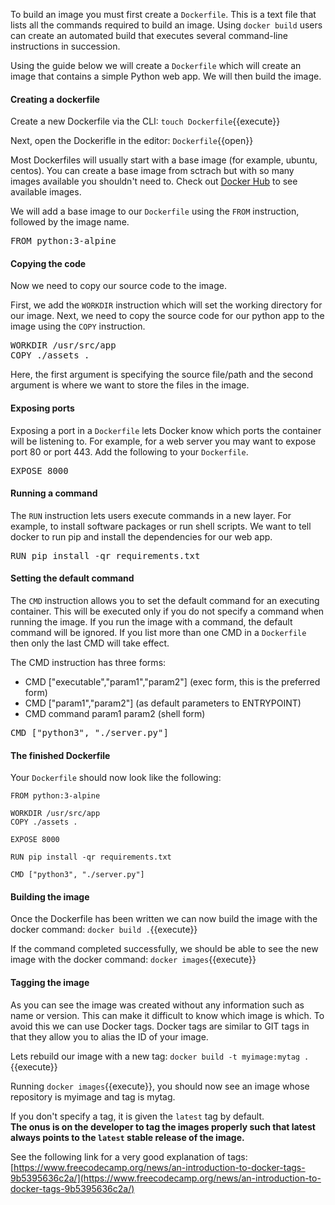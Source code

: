 
To build an image you must first create a `Dockerfile`. This is a text file that lists all the commands required to build an image. Using `docker build` users can create an automated build that executes several command-line instructions in succession.

Using the guide below we will create a `Dockerfile` which will create an image that contains a simple Python web app. We will then build the image.

#### Creating a dockerfile

Create a new Dockerfile via the CLI: `touch Dockerfile`{{execute}}

Next, open the Dockerifle in the editor: `Dockerfile`{{open}}

Most Dockerfiles will usually start with a base image (for example, ubuntu, centos). You can create a base image from sctrach but with so many images available you shouldn't need to. Check out [Docker Hub](https://hub.docker.com/) to see available images.

We will add a base image to our `Dockerfile` using the `FROM` instruction, followed by the image name.
<pre class="file" data-filename="Dockerfile" data-target="append">FROM python:3-alpine
</pre>

#### Copying the code

Now we need to copy our source code to the image.

First, we add the `WORKDIR` instruction which will set the working directory for our image. 
Next, we need to copy the source code for our python app to the image using the `COPY` instruction. 

<pre class="file" data-filename="Dockerfile" data-target="append">WORKDIR /usr/src/app
COPY ./assets .
</pre>

Here, the first argument is specifying the source file/path and the second argument is where we want to store the files in the image.

#### Exposing ports

Exposing a port in a `Dockerfile` lets Docker know which ports the container will be listening to. For example, for a web server you may want to expose port 80 or port 443. Add the following to your `Dockerfile`.

<pre class="file" data-filename="Dockerfile" data-target="append">EXPOSE 8000
</pre>

#### Running a command

The `RUN` instruction lets users execute commands in a new layer. For example, to install software packages or run shell scripts. 
We want to tell docker to run pip and install the dependencies for our web app.
<pre class="file" data-filename="Dockerfile" data-target="append">RUN pip install -qr requirements.txt
</pre>

#### Setting the default command

The `CMD` instruction allows you to set the default command for an executing container. This will be executed only if you do not specify a command when running the image. If you run the image with a command, the default command will be ignored. If you list more than one CMD in a `Dockerfile` then only the last CMD will take effect.

The CMD instruction has three forms:
* CMD ["executable","param1","param2"] (exec form, this is the preferred form)
* CMD ["param1","param2"] (as default parameters to ENTRYPOINT)
* CMD command param1 param2 (shell form)

<pre class="file" data-filename="Dockerfile" data-target="append">CMD ["python3", "./server.py"]
</pre>

#### The finished Dockerfile

Your `Dockerfile` should now look like the following:
```
FROM python:3-alpine

WORKDIR /usr/src/app
COPY ./assets .

EXPOSE 8000

RUN pip install -qr requirements.txt

CMD ["python3", "./server.py"]
``` 

#### Building the image

Once the Dockerfile has been written we can now build the image with the docker command: `docker build .`{{execute}}

If the command completed successfully, we should be able to see the new image with the docker command: `docker images`{{execute}}

#### Tagging the image

As you can see the image was created without any information such as name or version. This can make it difficult to know which image is which. To avoid this we can use Docker tags. Docker tags are similar to GIT tags in that they allow you to alias the ID of your image.

Lets rebuild our image with a new tag: `docker build -t myimage:mytag .`{{execute}} 

Running `docker images`{{execute}}, you should now see an image whose repository is myimage and tag is mytag.

If you don't specify a tag, it is given the `latest` tag by default.<br/>
**The onus is on the developer to tag the images properly such that latest always points to the `latest` stable release of the image.**

See the following link for a very good explanation of tags:<br/>
[https://www.freecodecamp.org/news/an-introduction-to-docker-tags-9b5395636c2a/](https://www.freecodecamp.org/news/an-introduction-to-docker-tags-9b5395636c2a/)
